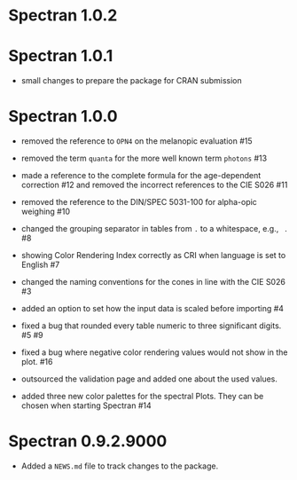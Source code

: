 # Spectran 1.0.2

# Spectran 1.0.1

* small changes to prepare the package for CRAN submission

# Spectran 1.0.0

* removed the reference to `OPN4` on the melanopic evaluation #15

* removed the term `quanta` for the more well known term `photons` #13

* made a reference to the complete formula for the age-dependent correction #12 and removed the incorrect references to the CIE S026 #11

* removed the reference to the DIN/SPEC 5031-100 for alpha-opic weighing #10

* changed the grouping separator in tables from `.` to a whitespace, e.g., ` `. #8

* showing Color Rendering Index correctly as CRI when language is set to English #7

* changed the naming conventions for the cones in line with the CIE S026 #3

* added an option to set how the input data is scaled before importing #4

* fixed a bug that rounded every table numeric to three significant digits. #5 #9

* fixed a bug where negative color rendering values would not show in the plot. #16

* outsourced the validation page and added one about the used values.

* added three new color palettes for the spectral Plots. They can be chosen when starting Spectran #14

# Spectran 0.9.2.9000

* Added a `NEWS.md` file to track changes to the package.
